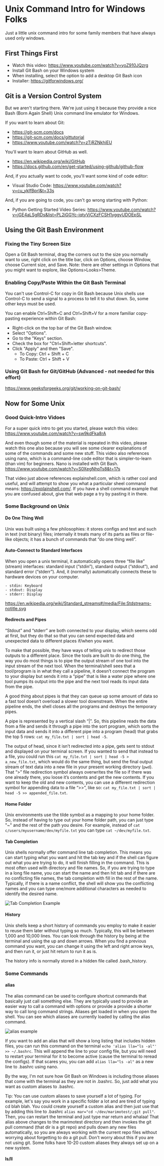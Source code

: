 # Unix Command Intro for Windows Folks

Just a little unix command intro for some family members that have always used only windows.

## First Things First

- Watch this video: https://www.youtube.com/watch?v=yoZ910JQzrg
- Install Git Bash on your Windows system
- When installing, select the option to add a desktop Git Bash icon
- Installer: https://gitforwindows.org/

## Git is a Version Control System

But we aren't starting there. We're just using it because they provide a nice Bash (Born Again Shell) Unix command line emulator for Windows.

If you want to learn about Git:

- https://git-scm.com/docs
- https://git-scm.com/docs/gittutorial
- https://www.youtube.com/watch?v=zTjRZNkhiEU

You'll want to learn about GitHub as well.

- https://en.wikipedia.org/wiki/GitHub
- https://docs.github.com/en/get-started/using-github/github-flow

And, if you actually want to code, you'll want some kind of code editor:

- Visual Studio Code: https://www.youtube.com/watch?v=cu_ykIfBprI&t=33s

And, if you are going to code, you can't go wrong starting with Python:

- Python Getting Started Video Series: https://www.youtube.com/watch?v=jGE4aLSgRDs&list=PL2iGGYc-iqtyVjCXzFCSH1yggyUDOEpSL

## Using the Git Bash Environment

### Fixing the Tiny Screen Size

Open a Git Bash terminal, drag the corners out to the size you normally want to use, right click on the title bar, click on Options, choose Window, choose Current size, and Save. Note: there are other settings in Options that you might want to explore, like Options>Looks>Theme.

### Enabling Copy/Paste Within the Git Bash Terminal

You can't use Control-C for copy in Git Bash because Unix shells use Control-C to send a signal to a process to tell it to shut down. So, some other keys must be used.

You can enable Ctrl+Shift+C and Ctrl+Shift+V for a more familiar copy-pasting experience within Git Bash:

- Right-click on the top bar of the Git Bash window.
- Select "Options".
- Go to the "Keys" section.
- Check the box for "Ctrl+Shift+letter shortcuts".
- Click "Apply" and then "Save".
  - To Copy: Ctrl + Shift + C
  - To Paste: Ctrl + Shift + V

### Using Git Bash for Git/GitHub (Advanced - not needed for this effort)

https://www.geeksforgeeks.org/git/working-on-git-bash/

## Now for Some Unix

### Good Quick-Intro Vidoes

For a super quick intro to get you started, please watch this video: https://www.youtube.com/watch?v=sw9kdFka8rA

And even though some of the material is repeated in this video, please watch this one also because you will see some clearer explanations of some of the commands and some new stuff. This video also references using nano, which is a command-line code editor that is simpler-to-learn (than vim) for beginners. Nano is installed with Git Bash. https://www.youtube.com/watch?v=S0XegNhpTs8&t=17s

That video just above references explainshell.com, which is rather cool and useful, and will attempt to show you what a particular sheel command means: https://explainshell.com/. If you have a shell command example that you are confused about, give that web page a try by pasting it in there.

### Some Background on Unix

#### Do One Thing Well

Unix was built using a few philosophies: it stores configs and text and such in text (not binary) files; internally it treats many of its parts as files or file-like objects; it has a bunch of commands that “do one thing well”.

#### Auto-Connect to Standard Interfaces

When you open a unix terminal, it automatically opens three “file like” (stream) interfaces: standard input (“stdin”), standard output (“stdout”), and standard error (“stderr”). And, it (normally) automatically connects these to hardware devices on your computer.

    - stdin: Keyboard
    - stdout: Display
    - stderr: Display

https://en.wikipedia.org/wiki/Standard_streams#/media/File:Stdstreams-notitle.svg

#### Redirects and Pipes

“Stdout” and “stderr” are both connected to your display, which seems odd at first, but they do that so that you can send expected data and unexpected data to different places if/when you want.

To make that possible, they have ways of telling unix to redirect those outputs to a different place. Since the tools are built to do one thing, the way you do most things is to pipe the output stream of one tool into the input stream of the next tool. When the terminal/shell sees that a tool/program is in what they call a pipeline, it doesn’t connect the program to your display but sends it into a “pipe” that is like a water pipe where one tool pumps its output into the pipe and the next tool reads its input data from the pipe.

A good thing about pipes is that they can queue up some amount of data so a fast tool doesn’t overload a slower tool downstream. When the entire pipeline ends, the shell closes all the programs and destroys the temporary pipes.

A pipe is represented by a vertical slash “|”. So, this pipeline reads the data from a file and sends it through a pipe into the sort program, which sorts the input data and sends it into a different pipe into a program (head) that grabs the top 5 rows: `cat my_file.txt | sort | head -5`.

The output of head, since it isn’t redirected into a pipe, gets sent to stdout and displayed on your terminal screen. If you wanted to send that instead to a file, you could run this `cat my_file.txt | sort | head -5 > a_new_file.txt`, which would do the same thing, but send the final output stream of text data into a new file in your present working directory (`pwd`). That “>” file redirection symbol always overwrites the file so if there was one already there, you loose it’s contents and get the new contents. If you want to keep the old and new contents, you can use a different redirection symbol for appending data to a file “>>”, like so: `cat my_file.txt | sort | head -5 >> appended_file.txt`.

#### Home Folder

Unix environments use the tilde symbol as a mapping to your home folder. So, instead of having to type out your home folder path, you can just type "~" and the rest of the path you desire. For example, instead of `cat c/users/myusername/dev/myfile.txt` you can type `cat ~/dev/myfile.txt`.

#### Tab Completion

Unix shells normally offer command line tab completion. This means you can start typing what you want and hit the tab key and if the shell can figure out what you are trying to do, it will finish filling in the command. This is most often used with directory and file names. So, if you are trying to type in a long file name, you can start the name and then hit tab and if there are no conflicting file names, the tab completion with fill in the rest of the name. Typically, if there is a name conflict, the shell will show you the conflicting names and you can type one/more additional characters as needed to identify the desired name.

![Tab Completion Example](images/bash-shell-tab-completions.png)

#### History

Unix shells keep a short history of commands you employ to make it easier to reuse them later without typing so much. Typically, this will be between 1,000 and 10,000 lines. You can look through the history by being at the terminal and using the up and down arrows. When you find a previous command you want, you can change it using the left and right arrow keys, and then run it, or just hit return to run it as is.

The history info is normally stored in a hidden file called .bash_history.

### Some Commands

#### alias

The alias command can be used to configure shortcut commands that basically just call something else. They are typically used to provide an easier way to call a command with options or provide a provide a shorter way to call long command strings. Aliases get loaded in when you open the shell. You can see which aliases are currently loaded by calling the alias command.

![alias example](images/alias.png)

If you want to add an alias that will show a long listing that includes hidden files, you can run this command on the terminal `echo 'alias lla="ls -al"' >> ~/.bashrc`. This will append the line to your config file, but you will need to restart your terminal for it to become active (cause the terminal to reread the configs). If that scares you, you can add `alias lla="ls -al"` as a new line to .bashrc using nano.

By the way, I'm not sure how Git Bash on Windows is including those aliases that come with the terminal as they are not in .bashrc. So, just add what you want as custom aliases to .bashrc.

Tip: You can use custom aliases to save yourself a lot of typing. For example, let's say you work in a specific folder a lot and are tired of typing cd blah blah. You could create yourself a custom alias and then just use that by adding this line to .bashrc `alias mar="cd ~/dev/marimotest/;git pull"`. Then, you can restart the terminal and just type mar return and whalaa! That alias above changes to the marimotest directory and then invokes the git pull command (that dir is a git repo) and pulls down any new files automatically, so you are always working with the current repo files without worrying about forgetting to do a git pull. Don't worry about this if you are not using git. Some folks have 10-20 custom aliases they always set up on a new system.

#### ls/ll
